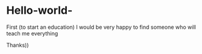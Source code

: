 # Hello-world-
First (to start an education)
I would be very happy to find someone who will teach me everything


Thanks))
